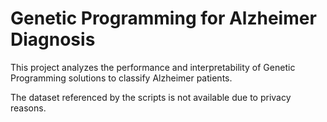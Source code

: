 # Genetic Programming for Alzheimer Diagnosis
This project analyzes the performance and interpretability of Genetic Programming solutions to classify Alzheimer patients.

The dataset referenced by the scripts is not available due to privacy reasons.
